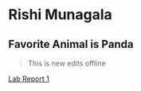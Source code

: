 # **Rishi Munagala**

## Favorite Animal is Panda

> This is new edits offline



[Lab Report 1](https://rikochu.github.io/cse15l-lab-reports/lab-report-1-week-2.html)
